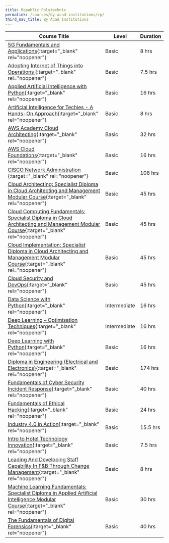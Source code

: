 ```yaml
---
title: Republic Polytechnic
permalink: /courses/by-acad-institutions/rp/
third_nav_title: By Acad Institutions
---
```

|Course Title  | Level | Duration |
| - | - | - | 
|[5G Fundamentals and Applications](https://www.rp.edu.sg/ace/short-course/Detail/5g-fundamentals-and-applications){:target="_blank" rel="noopener"} |Basic|8 hrs |
|[Adopting Internet of Things into Operations ](https://www.rp.edu.sg/ace/short-course/Detail/adopting-internet-of-things-into-operations){:target="_blank" rel="noopener"} |Basic|7.5 hrs |
|[Applied Artificial Intelligence with Python](https://www.rp.edu.sg/ace/short-course/Detail/applied-artificial-intelligence-with-python){:target="_blank" rel="noopener"} |Basic|16 hrs |
|[Artificial Intelligence for Techies - A Hands-On Approach](https://www.rp.edu.sg/ace/short-course/Detail/artificial-intelligence-for-techies-a-hands-on-approach){:target="_blank" rel="noopener"} |Basic|8 hrs |
|[AWS Academy Cloud Architecting](https://www.rp.edu.sg/ace/short-course/Detail/aws-academy-cloud-architecting){:target="_blank" rel="noopener"} |Basic|32 hrs |
|[AWS Cloud Foundations](https://www.rp.edu.sg/ace/short-course/Detail/aws-academy-cloud-foundations){:target="_blank" rel="noopener"} |Basic|16 hrs |
|[CISCO Network Administration ](https://www.rp.edu.sg/ace/short-course/Detail/cisco-network-administration){:target="_blank" rel="noopener"} |Basic|108 hrs |
|[Cloud Architecting: Specialist Diploma in Cloud Architecting and Management Modular Course](https://www.rp.edu.sg/ace/short-course/Detail/cloud-architecting){:target="_blank" rel="noopener"} |Basic|45 hrs |
|[Cloud Computing Fundamentals: Specialist Diploma in Cloud Architecting and Management Modular Course](https://www.rp.edu.sg/ace/short-course/Detail/cloud-security-and-devops){:target="_blank" rel="noopener"} |Basic|45 hrs |
|[Cloud Implementation: Specialist Diploma in Cloud Architecting and Management Modular Course](https://www.rp.edu.sg/ace/short-course/Detail/cloud-implementation){:target="_blank" rel="noopener"} |Basic|45 hrs |
|[Cloud Security and DevOps](https://www.rp.edu.sg/ace/short-course/Detail/cloud-security-and-devops){:target="_blank" rel="noopener"} |Basic|45 hrs |
|[Data Science with Python](https://www.rp.edu.sg/ace/short-course/Detail/data-science-with-python){:target="_blank" rel="noopener"} |Intermediate|16 hrs |
|[Deep Learning – Optimisation Techniques](https://www.rp.edu.sg/ace/short-course/Detail/deep-learning-optimisation-techniques){:target="_blank" rel="noopener"} |Intermediate|16 hrs |
|[Deep Learning with Python](https://www.rp.edu.sg/ace/short-course/Detail/deep-learning-with-python){:target="_blank" rel="noopener"} |Basic|16 hrs |
|[Diploma in Engineering (Electrical and Electronics)](https://www.rp.edu.sg/ace/course-summary/Detail/diploma-in-engineering-(electrical-and-electronics)){:target="_blank" rel="noopener"} |Basic|174 hrs |
|[Fundamentals of Cyber Security Incident Response](https://www.rp.edu.sg/ace/short-course/Detail/fundamentals-of-cyber-security-incident-response){:target="_blank" rel="noopener"} |Basic|40 hrs |
|[Fundamentals of Ethical Hacking](https://www.rp.edu.sg/ace/short-course/Detail/fundamentals-of-ethical-hacking){:target="_blank" rel="noopener"} |Basic|24 hrs |
|[Industry 4.0 in Action](https://www.rp.edu.sg/ace/short-course/Detail/industry-4.0-in-action-(2-days)){:target="_blank" rel="noopener"} |Basic|15.5 hrs |
|[Intro to Hotel Technology Innovation](https://www.rp.edu.sg/ace/short-course/Detail/intro-to-hotel-technology-innovation){:target="_blank" rel="noopener"} |Basic|7.5 hrs |
|[Leading And Developing Staff Capability In F&B Through Change Management](https://www.rp.edu.sg/ace/short-course/Detail/leading-and-developing-staff-capability-in-f-b-through-change-management){:target="_blank" rel="noopener"} |Basic|8 hrs |
|[Machine Learning Fundamentals: Specialist Diploma in Applied Artificial Intelligence Modular Course](https://www.rp.edu.sg/ace/short-course/Detail/machine-learning-fundamentals){:target="_blank" rel="noopener"} |Basic|30 hrs |
|[The Fundamentals of Digital Forensics](https://www.rp.edu.sg/ace/short-course/Detail/the-fundamentals-of-digital-forensics){:target="_blank" rel="noopener"} |Basic|40 hrs |